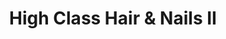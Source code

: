 ---
title: "High Class Hair & Nails II"
url: /detroit/high-class-hair-and-nails-ii/
shop: hairdresser
---